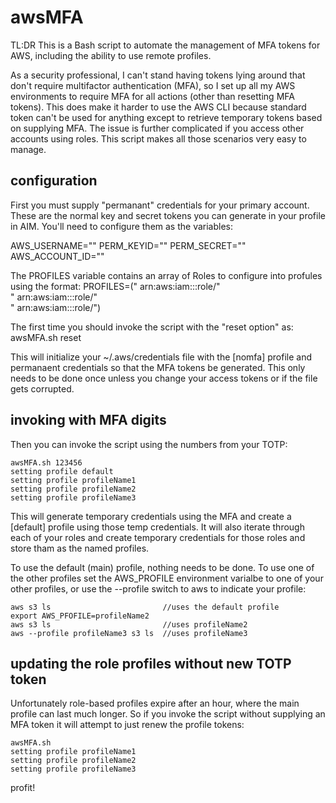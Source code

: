 # awsMFA
TL:DR This is a Bash script to automate the management of MFA tokens for AWS, including the ability to use remote profiles.

As a security professional, I can't stand having tokens lying around that don't require multifactor authentication (MFA), so I set up all my AWS environments to require MFA for all actions (other than resetting MFA tokens).  This does make it harder to use the AWS CLI because standard token can't be used for anything except to retrieve temporary tokens based on supplying MFA.  The issue is further complicated if you access other accounts using roles.  This script makes all those scenarios very easy to manage.

## configuration
First you must supply "permanant" credentials for your primary account.  These are the normal key and secret tokens you can generate in your profile in AIM.  You'll need to configure them as the variables:

AWS_USERNAME="<userid>"
PERM_KEYID="<keyid>"
PERM_SECRET="<token>"
AWS_ACCOUNT_ID="<accountid>"

The PROFILES variable contains an array of Roles to configure into profules using the format:
PROFILES=("<profileName1> arn:aws:iam::<accountID1>:role/<RoleName1>"\
  "<profileName2> arn:aws:iam::<accountID2>:role/<RoleName2>"\
  "<profileName3> arn:aws:iam::<accountID3>:role/<RoleName3>")

The first time you should invoke the script with the "reset option" as:
awsMFA.sh reset

This will initialize your ~/.aws/credentials file with the [nomfa] profile and permanaent credentials so that the MFA tokens be generated.  This only needs to be done once unless you change your access tokens or if the file gets corrupted.

## invoking with MFA digits
Then you can invoke the script using the numbers from your TOTP:
```
awsMFA.sh 123456
setting profile default
setting profile profileName1
setting profile profileName2
setting profile profileName3
```
This will generate temporary credentials using the MFA and create a [default] profile using those temp credentials.  It will also iterate through each of your roles and create temporary credentials for those roles and store tham as the named profiles.

To use the default (main) profile, nothing needs to be done.  To use one of the other profiles set the AWS_PROFILE environment varialbe to one of your other profiles, or use the --profile switch to aws to indicate your profile:
```
aws s3 ls                         //uses the default profile
export AWS_PFOFILE=profileName2
aws s3 ls                         //uses profileName2
aws --profile profileName3 s3 ls  //uses profileName3
```

## updating the role profiles without new TOTP token
Unfortunately role-based profiles expire after an hour, where the main profile can last much longer.  So if you invoke the script without supplying an MFA token it will attempt to just renew the profile tokens:
```
awsMFA.sh 
setting profile profileName1
setting profile profileName2
setting profile profileName3
```

profit!
